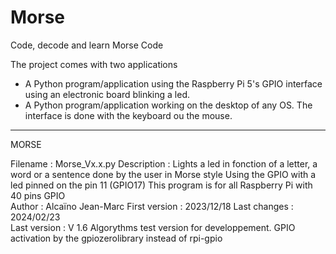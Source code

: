 # Morse
Code, decode and learn Morse Code 

The project comes with two applications 
- A Python program/application using the Raspberry Pi 5's GPIO interface using an electronic board blinking a led.
- A Python program/application working on the desktop of any OS. The interface is done with the keyboard ou the mouse.

----------------------------------------------------------------------------------------------------------------------------

MORSE

 Filename          : Morse_Vx.x.py
 Description       : Lights a led in fonction of a letter, a word or a sentence done by the user in Morse style
                     Using the GPIO with a led pinned on the pin 11 (GPIO17)
                     This program is for all Raspberry Pi with 40 pins GPIO                   
 Author           : Alcaïno Jean-Marc
 First version    : 2023/12/18
 Last changes     : 2024/02/23                                                                                
 Last version     : V 1.6   Algorythms test version for developpement. GPIO activation by the gpiozerolibrary instead of rpi-gpio
